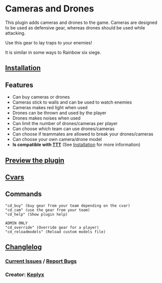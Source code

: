 # Cameras and Drones
This plugin adds cameras and drones to the game. Cameras are designed to be used as defensive gear, whereas drones should be used while attacking.

Use this gear to lay traps to your enemies! 

It is similar in some ways to Rainbow six siege.

## [Installation](installation.md)

## Features

   * Can buy cameras or drones
   * Cameras stick to walls and can be used to watch enemies
   * Cameras makes red light when used
   * Drones can be thrown and used by the player
   * Drones makes noises when used
   * Can limit the number of drones/cameras per player
   * Can choose which team can use drones/cameras
   * Can choose if teammates are allowed to break your drones/cameras
   * Can choose your own camera/drone model
   * **Is compatible with [TTT](https://github.com/Bara/TroubleinTerroristTown)** (See [Installation](installation.md) for more information)
   

## [Preview the plugin](media.md)

## [Cvars](https://github.com/Keplyx/cameras-and-drones/blob/master/cameras-and-drones.cfg)

## Commands

    "cd_buy" (buy gear from your team depending on the cvar)
    "cd_cam" (use the gear from your team)
    "cd_help" (Show plugin help)

    ADMIN ONLY
    "cd_override" (Override gear for a player)
    "cd_reloadmodels" (Reload custom models file)



## [Changlelog](changlelog.md)

### [Current Issues](https://github.com/Keplyx/cameras-and-drones/issues/1) / [Report Bugs](https://github.com/Keplyx/cameras-and-drones/issues)

### Creator: [Keplyx](https://github.com/Keplyx)
